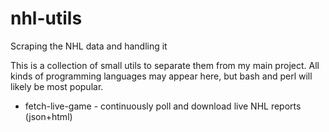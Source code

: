 # nhl-utils
Scraping the NHL data and handling it

This is a collection of small utils to separate them from my main project.
All kinds of programming languages may appear here, but bash and perl will likely be most popular.

* fetch-live-game - continuously poll and download live NHL reports (json+html)
